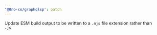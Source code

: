 ```yaml
---
'@0no-co/graphqlsp': patch
---
```


Update ESM build output to be written to a `.mjs` file extension rather than `.js`
